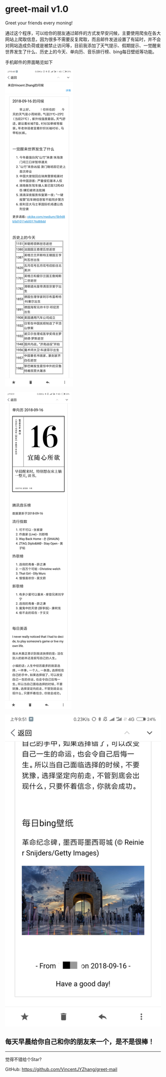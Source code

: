 # greet-mail v1.0
Greet your friends every moning!


通过这个程序，可以给你的朋友通过邮件的方式发早安问候，主要使用爬虫在各大网站上爬取信息，因为很多不需要反复爬取，而且邮件发送设置了有延时，并不会对网站造成负荷或是被禁止访问等，目前我添加了天气提示、假期提示、一觉醒来世界发生了什么、历史上的今天、单向历、音乐排行榜、bing每日壁纸等功能。

手机邮件的界面略览如下


![邮件界面1](./demo/demo1.png)

![邮件界面2](./demo/demo2.png)

![邮件界面3](./demo/demo3.png)


## 每天早晨给你自己和你的朋友来一个，是不是很棒！

---

觉得不错给个Star? 

GitHub: https://github.com/VincentJYZhang/greet-mail
